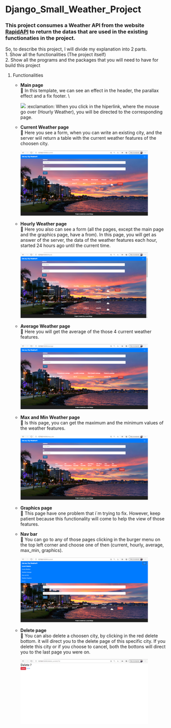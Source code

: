 # Django_Small_Weather_Project
### This project consumes a Weather API from the website [RapidAPI](https://rapidapi.com/community/api/open-weather-map) to return the datas that are used in the existing functionaties in the project.

So, to describe this project, I will divide my explanation into 2 parts.\
     1. Show all the functionalities (The project itself) \
     2. Show all the programs and the packages that you will need to have for build this project
     

1) Functionalities

     * **Main page** \
          :bookmark: In this template, we can see an effect in the header, the parallax effect and a fix footer. \
          
          <img src="ezgif.com-video-to-gif.gif"  width=200> 
          :exclamation: When you click in the hiperlink, where the mouse go over (Hourly Weather), you will be directed to the corresponding page. 
          
     
     * **Current Weather page** \
          :bookmark: Here you see a form, when you can write an existing city, and the server wiil return a table with the current weather features of the choosen city.
          
          <img src="project1.png"  width=400> 
          

     * **Hourly Weather page** \
          :bookmark: Here you also can see a form (all the pages, except the main page and the graphics page, have a from). In this page, you will get as answer of the server, the data of the weather features each hour, started  24 hours ago until the current time.
          
          <img src="project4.png"  width=400> 
          
     
     * **Average Weather page** \
          :bookmark: Here you will get the average of the those 4 current weather features.
          
          <img src="project5.png"  width=400> 
          
     * **Max and Min Weather page** \
          :bookmark: Is this page, you can get the maximum and the minimum values of the weather features.
          
          <img src="project6.png"  width=400> 
     
     
     * **Graphics page** \
          :bookmark: This page have one problem that i´m trying to fix. However, keep patient because this functionality will come to help the view of those features.
          
          
     * **Nav bar** \
          :bookmark: You can go to any of those pages clicking in the burger menu on the top left corner and choose one of then (current, hourly, average, max_min, graphics).
          
          <img src="project2.png"  width=400> 
          
          
     * **Delete page** \
          :bookmark: You can also delete a choosen city, by clicking in the red delete bottom. it will direct you to the delete page of this specific city.
          If you delete this city or if you choose to cancel, both the bottons will direct you to the last page you were on.
          
          <img src="project3.png"  width=400> 
          
          
        
        
